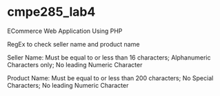 # cmpe285_lab4

ECommerce Web Application Using PHP

RegEx to check seller name and product name

Seller Name: Must be equal to or less than 16 characters; Alphanumeric Characters only; No leading Numeric Character

Product Name: Must be equal to or less than 200 characters; No Special Characters; No leading Numeric Character
